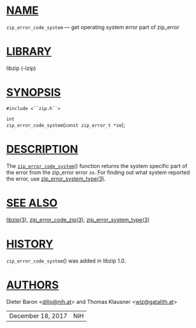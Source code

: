 # [NAME](#NAME)

`zip_error_code_system` — get operating system error part of zip_error

# [LIBRARY](#LIBRARY)

libzip (-lzip)

# [SYNOPSIS](#SYNOPSIS)

`#include <``zip.h``>`

`int`  
`zip_error_code_system`(`const zip_error_t *ze`);

# [DESCRIPTION](#DESCRIPTION)

The [`zip_error_code_system`](#zip_error_code_system)() function returns
the system specific part of the error from the zip_error error `ze`. For
finding out what system reported the error, use
[zip_error_system_type(3)](zip_error_system_type.md).

# [SEE ALSO](#SEE_ALSO)

[libzip(3)](libzip.md),
[zip_error_code_zip(3)](zip_error_code_zip.md),
[zip_error_system_type(3)](zip_error_system_type.md)

# [HISTORY](#HISTORY)

`zip_error_code_system`() was added in libzip 1.0.

# [AUTHORS](#AUTHORS)

Dieter Baron \<[dillo@nih.at](mailto:dillo@nih.at)\> and Thomas Klausner
\<[wiz@gatalith.at](mailto:wiz@gatalith.at)\>

|                   |     |
|-------------------|-----|
| December 18, 2017 | NiH |
